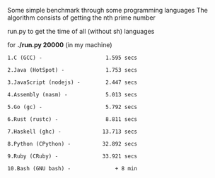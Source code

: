 Some simple benchmark through some programming languages
The algorithm consists of getting the nth prime number

  run.py to get the time of all (without sh) languages

  for **./run.py 20000** (in my machine)

    1.C (GCC) -                    1.595 secs

    2.Java (HotSpot) -             1.753 secs

    3.JavaScript (nodejs) -        2.447 secs

    4.Assembly (nasm) -            5.013 secs

    5.Go (gc) -                    5.792 secs

    6.Rust (rustc) -               8.811 secs

    7.Haskell (ghc) -             13.713 secs

    8.Python (CPython) -          32.892 secs

    9.Ruby (CRuby) -              33.921 secs

    10.Bash (GNU bash) -              + 8 min
